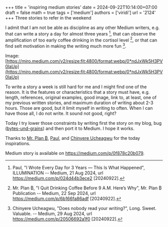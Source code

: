 +++
title = 'inspiring medium stories'
date = 2024-09-22T10:14:00+07:00
draft = false
math = true
tags = ['medium']
authors = ['viridi']
url = '2124'
+++
Three stories to refer in the weekend<!--more-->

I admit that I am not be able as discipline as any other Medium writers, e.g. that can write a story a day for almost three years [^paul_2024], that can observe the amplification of too early coffee drinking in the cortisol level [^b_2024], or that can find selt motivation in making the writing much more fun [^ucheagwu_2024].

Image: [https://miro.medium.com/v2/resize:fit:4800/format:webp/0*ndJxWk5H3PV0laUp](https://miro.medium.com/v2/resize:fit:4800/format:webp/0*ndJxWk5H3PV0laUp)

To write a story a week is still hard for me and I might find one of the reason. It is the features or characteristics that a story must have, e.g. length, references, original examples, good image, link to, at least, one of my previous written stories, and maximum duration of writing about 2-3 hours. Those are good, but it limit myself in writing to often. When I can have those all, I do not write. It sound not good, right?

Today I try lower those constraints by writing first the story on my blog, bug ([bytes-und-grains](https://dudung.github.io/bug/)) and then port it to Medium. I hope it works.

Thanks to [Mr. Plan ₿](https://medium.com/@mrplanb), [Paul](https://medium.com/@suvadeeppaul), and [Chinyere Ucheagwu](https://medium.com/@chinyereucheagwu94) for the today inspirations.

[^b_2024]: Mr. Plan ₿, "I Quit Drinking Coffee Before 9 A.M. Here’s Why", Mr. Plan ₿ Publication -- Medium, 22 Sep 2024, url https://medium.com/p/6b166fa86adf [20240922].
[^paul_2024]: Paul, "I Wrote Every Day for 3 Years — This Is What Happened", ILLUMINATION -- Medium, 21 Aug 2024, url https://medium.com/p/024d44b3ece2 [20240922].
[^ucheagwu_2024]: Chinyere Ucheagwu, "Does nobody read your writing?", Long. Sweet. Valuable. -- Medium, 29 Aug 2024, url https://medium.com/p/20506692a1f0 [20240922].

Medium story is available on https://medium.com/p/0f878c20b079.
